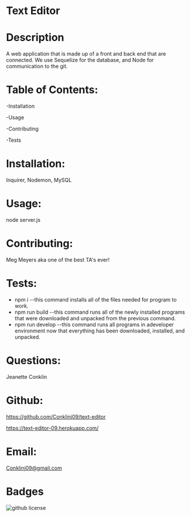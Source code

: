 
# Text Editor 

# Description

A web application that is made up of a front and back end that are connected. 
We use Sequelize for the database, and Node for communication to the git. 

# Table of Contents:

-Installation

-Usage

-Contributing

-Tests

# Installation:

Inquirer, Nodemon, MySQL 

# Usage:

node server.js

# Contributing:

Meg Meyers aka one of the best TA's ever!

# Tests:

* npm i          --this command installs all of the files needed for program to work.
* npm run build  --this command runs all of the newly installed programs that were downloaded and unpacked from the previous command.
* npm run develop --this command runs all programs in adeveloper environment now that everything has been downloaded, installed, and unpacked.

# Questions:

Jeanette Conklin

# Github:

https://github.com/Conklinj09/text-editor

https://text-editor-09.herokuapp.com/


# Email:

Conklinj09@gmail.com 

# Badges

![github license](https://img.shields.io/badge/License-Apache-blue.svg)



